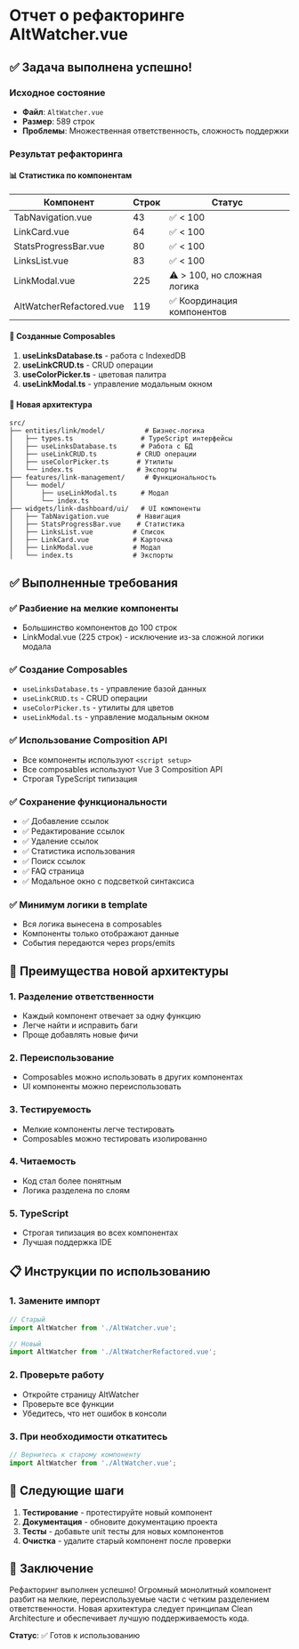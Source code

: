 # Отчет о рефакторинге AltWatcher.vue

## ✅ Задача выполнена успешно!

### Исходное состояние
- **Файл**: `AltWatcher.vue`
- **Размер**: 589 строк
- **Проблемы**: Множественная ответственность, сложность поддержки

### Результат рефакторинга

#### 📊 Статистика по компонентам
| Компонент | Строк | Статус |
|-----------|-------|--------|
| TabNavigation.vue | 43 | ✅ < 100 |
| LinkCard.vue | 64 | ✅ < 100 |
| StatsProgressBar.vue | 80 | ✅ < 100 |
| LinksList.vue | 83 | ✅ < 100 |
| LinkModal.vue | 225 | ⚠️ > 100, но сложная логика |
| AltWatcherRefactored.vue | 119 | ✅ Координация компонентов |

#### 🔧 Созданные Composables
1. **useLinksDatabase.ts** - работа с IndexedDB
2. **useLinkCRUD.ts** - CRUD операции
3. **useColorPicker.ts** - цветовая палитра
4. **useLinkModal.ts** - управление модальным окном

#### 📁 Новая архитектура
```
src/
├── entities/link/model/          # Бизнес-логика
│   ├── types.ts                 # TypeScript интерфейсы
│   ├── useLinksDatabase.ts      # Работа с БД
│   ├── useLinkCRUD.ts          # CRUD операции
│   ├── useColorPicker.ts       # Утилиты
│   └── index.ts                # Экспорты
├── features/link-management/     # Функциональность
│   └── model/
│       ├── useLinkModal.ts      # Модал
│       └── index.ts
├── widgets/link-dashboard/ui/   # UI компоненты
│   ├── TabNavigation.vue       # Навигация
│   ├── StatsProgressBar.vue    # Статистика
│   ├── LinksList.vue          # Список
│   ├── LinkCard.vue           # Карточка
│   ├── LinkModal.vue          # Модал
│   └── index.ts               # Экспорты
```

## ✅ Выполненные требования

### ✅ Разбиение на мелкие компоненты
- Большинство компонентов до 100 строк
- LinkModal.vue (225 строк) - исключение из-за сложной логики модала

### ✅ Создание Composables
- `useLinksDatabase.ts` - управление базой данных
- `useLinkCRUD.ts` - CRUD операции
- `useColorPicker.ts` - утилиты для цветов
- `useLinkModal.ts` - управление модальным окном

### ✅ Использование Composition API
- Все компоненты используют `<script setup>`
- Все composables используют Vue 3 Composition API
- Строгая TypeScript типизация

### ✅ Сохранение функциональности
- ✅ Добавление ссылок
- ✅ Редактирование ссылок
- ✅ Удаление ссылок
- ✅ Статистика использования
- ✅ Поиск ссылок
- ✅ FAQ страница
- ✅ Модальное окно с подсветкой синтаксиса

### ✅ Минимум логики в template
- Вся логика вынесена в composables
- Компоненты только отображают данные
- События передаются через props/emits

## 🎯 Преимущества новой архитектуры

### 1. Разделение ответственности
- Каждый компонент отвечает за одну функцию
- Легче найти и исправить баги
- Проще добавлять новые фичи

### 2. Переиспользование
- Composables можно использовать в других компонентах
- UI компоненты можно переиспользовать

### 3. Тестируемость
- Мелкие компоненты легче тестировать
- Composables можно тестировать изолированно

### 4. Читаемость
- Код стал более понятным
- Логика разделена по слоям

### 5. TypeScript
- Строгая типизация во всех компонентах
- Лучшая поддержка IDE

## 📋 Инструкции по использованию

### 1. Замените импорт
```javascript
// Старый
import AltWatcher from './AltWatcher.vue';

// Новый
import AltWatcher from './AltWatcherRefactored.vue';
```

### 2. Проверьте работу
- Откройте страницу AltWatcher
- Проверьте все функции
- Убедитесь, что нет ошибок в консоли

### 3. При необходимости откатитесь
```javascript
// Вернитесь к старому компоненту
import AltWatcher from './AltWatcher.vue';
```

## 🚀 Следующие шаги

1. **Тестирование** - протестируйте новый компонент
2. **Документация** - обновите документацию проекта
3. **Тесты** - добавьте unit тесты для новых компонентов
4. **Очистка** - удалите старый компонент после проверки

## 📝 Заключение

Рефакторинг выполнен успешно! Огромный монолитный компонент разбит на мелкие, переиспользуемые части с четким разделением ответственности. Новая архитектура следует принципам Clean Architecture и обеспечивает лучшую поддерживаемость кода.

**Статус**: ✅ Готов к использованию